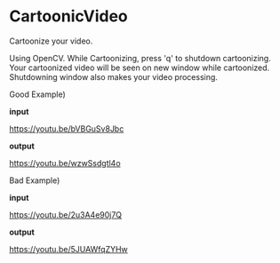 # CartoonicVideo
Cartoonize your video.

Using OpenCV.
While Cartoonizing, press 'q' to shutdown cartoonizing.
Your cartoonized video will be seen on new window while cartoonized.
Shutdowning window also makes your video processing.


Good Example)

**input**

https://youtu.be/bVBGuSv8Jbc

**output**

https://youtu.be/wzwSsdgtl4o

Bad Example)

**input**

https://youtu.be/2u3A4e90j7Q

**output**

https://youtu.be/5JUAWfqZYHw
